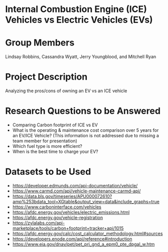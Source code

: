# Internal Combustion Engine (ICE) Vehicles vs Electric Vehicles (EVs)

# Group Members
Lindsay Robbins, Cassandra Wyatt, Jerry Youngblood, and Mitchell Ryan
# Project Description 
Analyzing the pros/cons of owning an EV vs an ICE vehicle 
# Research Questions to be Answered 
- Comparing Carbon footprint of ICE vs EV
- What is the operating & maintenance cost comparison over 5 years for an EV/ICE Vehicle? (This information is not addressed due to missing a team member for presentation)
- Which fuel type is more efficient?
- When is the best time to charge your EV?
# Datasets to be Used
- https://developer.edmunds.com/api-documentation/vehicle/ 
- https://www.carmd.com/api/vehicle-maintenance-carmd-api/
- https://data.bls.gov/timeseries/APU000072610?amp%253bdata_tool=XGtable&output_view=data&include_graphs=true
- https://www.carboninterface.com/vehicles
- https://afdc.energy.gov/vehicles/electric_emissions.html
- https://afdc.energy.gov/vehicle-registration
- https://zylalabs.com/api-marketplace/tools/carbon+footprint+tracker+api/1015
- https://afdc.energy.gov/calc/cost_calculator_methodology.html#sources
- https://developers.enode.com/api/reference#introduction
- https://www.eia.gov/dnav/pet/pet_pri_gnd_a_epm0_pte_dpgal_w.htm
